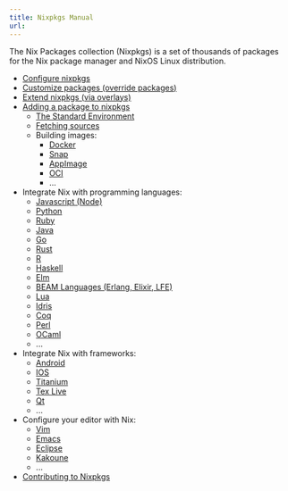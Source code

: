 ```yaml
---
title: Nixpkgs Manual
url:
---
```


The Nix Packages collection (Nixpkgs) is a set of thousands of packages for the Nix package manager and NixOS Linux distribution.

- [Configure nixpkgs](/manual/nixpkgs/stable/#chap-packageconfig)
- [Customize packages (override packages)](/manual/nixpkgs/stable/#chap-overrides)
- [Extend nixpkgs (via overlays)](/manual/nixpkgs/stable/#chap-overlays)
- [Adding a package to nixpkgs](/manual/nixpkgs/stable/#chap-quick-start)
  - [The Standard Environment](/manual/nixpkgs/stable/#chap-stdenv)
  - [Fetching sources](/manual/nixpkgs/stable/#chap-pkgs-fetchers)
  - Building images:
    - [Docker](/manual/nixpkgs/stable/#sec-pkgs-dockerTools)
    - [Snap](/manual/nixpkgs/stable/#sec-pkgs-snapTools)
    - [AppImage](/manual/nixpkgs/stable/#sec-pkgs-appimageTools)
    - [OCI](/manual/nixpkgs/stable/#sec-pkgs-ociTools)
    - ...
- Integrate Nix with programming languages:
  - [Javascript (Node)](/manual/nixpkgs/stable/#language-javascript)
  - [Python](/manual/nixpkgs/stable/#python)
  - [Ruby](/manual/nixpkgs/stable/#sec-language-ruby)
  - [Java](/manual/nixpkgs/stable/#sec-language-java)
  - [Go](/manual/nixpkgs/stable/#sec-language-go)
  - [Rust](/manual/nixpkgs/stable/#rust)
  - [R](/manual/nixpkgs/stable/#r)
  - [Haskell](/manual/nixpkgs/stable/#haskell)
  - [Elm](/manual/nixpkgs/stable/#sec-elm)
  - [BEAM Languages (Erlang, Elixir, LFE)](/manual/nixpkgs/stable/#sec-beam)
  - [Lua](/manual/nixpkgs/stable/#users-guide-to-lua-infrastructure)
  - [Idris](/manual/nixpkgs/stable/#idris)
  - [Coq](/manual/nixpkgs/stable/#sec-language-coq)
  - [Perl](/manual/nixpkgs/stable/#sec-language-perl)
  - [OCaml](/manual/nixpkgs/stable/#sec-language-ocaml)
  - ...
- Integrate Nix with frameworks:
  - [Android](/manual/nixpkgs/stable/#android)
  - [IOS](/manual/nixpkgs/stable/#ios)
  - [Titanium](/manual/nixpkgs/stable/#titanium)
  - [Tex Live](/manual/nixpkgs/stable/#sec-language-texlive)
  - [Qt](/manual/nixpkgs/stable/#sec-language-qt)
  - ...
- Configure your editor with Nix:
  - [Vim](/manual/nixpkgs/stable/#vim)
  - [Emacs](/manual/nixpkgs/stable/#sec-emacs)
  - [Eclipse](/manual/nixpkgs/stable/#sec-eclipse)
  - [Kakoune](/manual/nixpkgs/stable/#sec-kakoune)
  - ...
- [Contributing to Nixpkgs](/manual/nixpkgs/stable/#chap-submitting-changes)
